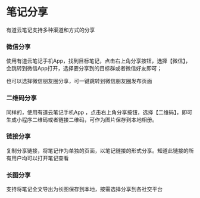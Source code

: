 # 笔记分享

有道云笔记支持多种渠道和方式的分享

### 微信分享

使用有道云笔记手机App，找到目标笔记，点击右上角分享按钮，选择【微信】，会跳转到微信App打开，选择要分享到的目标群或者微信好友即可；

也可以选择微信朋友圈分享，可一键跳转到微信朋友圈发布页面 

### 二维码分享

同样的，使用有道云笔记手机App ，点击右上角分享按钮，选择【二维码】，即可生成小程序二维码或者链接二维码，可作为图片保存到本地相册。

### 链接分享

复制分享链接，将笔记作为单独的页面，以笔记链接的形式分享。知道此链接的所有用户均可以打开笔记查看

### 长图分享

支持将笔记全文导出为长图保存到本地，按需选择分享到各社交平台

###  



